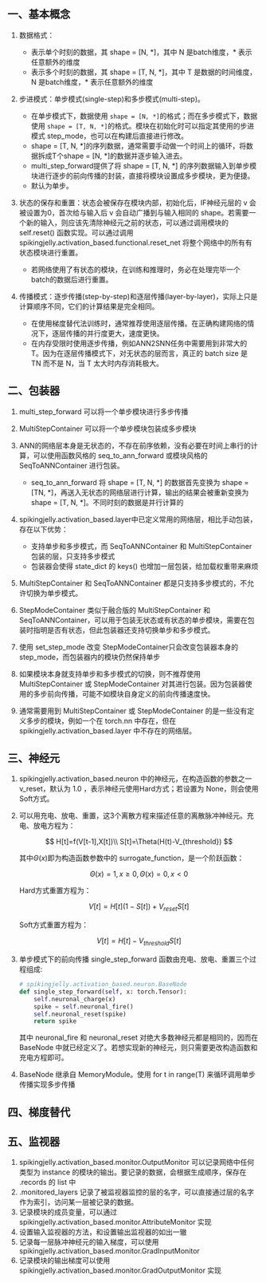 ## 一、基本概念

1. 数据格式：

   - 表示单个时刻的数据，其 shape = [N, \*]，其中 N 是batch维度，\* 表示任意额外的维度
   - 表示多个时刻的数据，其 shape = [T, N, \*]，其中 T 是数据的时间维度， N 是batch维度，\* 表示任意额外的维度
2. 步进模式：单步模式(single-step)和多步模式(multi-step)。

   - 在单步模式下，数据使用 `shape = [N, *]`的格式；而在多步模式下，数据使用 `shape = [T, N, *]`的格式。模块在初始化时可以指定其使用的步进模式 step_mode，也可以在构建后直接进行修改。
   - shape = [T, N, *]的序列数据，通常需要手动做一个时间上的循环，将数据拆成T个shape = [N, *]的数据并逐步输入进去。
   - multi_step_forward提供了将 shape = [T, N, *] 的序列数据输入到单步模块进行逐步的前向传播的封装，直接将模块设置成多步模块，更为便捷。
   - 默认为单步。
3. 状态的保存和重置：状态会被保存在模块内部，初始化后，IF神经元层的 v 会被设置为0，首次给与输入后 v 会自动广播到与输入相同的 shape。若需要一个新的输入，则应该先清除神经元之前的状态，可以通过调用模块的 self.reset() 函数实现。可以通过调用 spikingjelly.activation_based.functional.reset_net 将整个网络中的所有有状态模块进行重置。

   - 若网络使用了有状态的模块，在训练和推理时，务必在处理完毕一个batch的数据后进行重置。
4. 传播模式：逐步传播(step-by-step)和逐层传播(layer-by-layer)，实际上只是计算顺序不同，它们的计算结果是完全相同。

   - 在使用梯度替代法训练时，通常推荐使用逐层传播。在正确构建网络的情况下，逐层传播的并行度更大，速度更快。
   - 在内存受限时使用逐步传播，例如ANN2SNN任务中需要用到非常大的 T。因为在逐层传播模式下，对无状态的层而言，真正的 batch size 是 TN 而不是 N，当 T 太大时内存消耗极大。

## 二、包装器

1. multi_step_forward 可以将一个单步模块进行多步传播
2. MultiStepContainer 可以将一个单步模块包装成多步模块
3. ANN的网络层本身是无状态的，不存在前序依赖，没有必要在时间上串行的计算，可以使用函数风格的 seq_to_ann_forward 或模块风格的 SeqToANNContainer 进行包装。

   - seq_to_ann_forward 将 shape = [T, N, *] 的数据首先变换为 shape = [TN, *]，再送入无状态的网络层进行计算，输出的结果会被重新变换为 shape = [T, N, *]。不同时刻的数据是并行计算的
4. spikingjelly.activation_based.layer中已定义常用的网络层，相比手动包装，存在以下优势：

   - 支持单步和多步模式，而 SeqToANNContainer 和 MultiStepContainer 包装的层，只支持多步模式
   - 包装器会使得 state_dict 的 keys() 也增加一层包装，给加载权重带来麻烦
5. MultiStepContainer 和 SeqToANNContainer 都是只支持多步模式的，不允许切换为单步模式。
6. StepModeContainer 类似于融合版的 MultiStepContainer 和 SeqToANNContainer，可以用于包装无状态或有状态的单步模块，需要在包装时指明是否有状态，但此包装器还支持切换单步和多步模式。
7. 使用 set_step_mode 改变 StepModeContainer只会改变包装器本身的 step_mode，而包装器内的模块仍然保持单步
8. 如果模块本身就支持单步和多步模式的切换，则不推荐使用 MultiStepContainer 或 StepModeContainer 对其进行包装。因为包装器使用的多步前向传播，可能不如模块自身定义的前向传播速度快。
9. 通常需要用到 MultiStepContainer 或 StepModeContainer 的是一些没有定义多步的模块，例如一个在 torch.nn 中存在，但在 spikingjelly.activation_based.layer 中不存在的网络层。

## 三、神经元

1. spikingjelly.activation_based.neuron 中的神经元，在构造函数的参数之一 v_reset，默认为 1.0 ，表示神经元使用Hard方式；若设置为 None，则会使用Soft方式。
2. 可以用充电、放电、重置，这3个离散方程来描述任意的离散脉冲神经元。充电、放电方程为：

   $$
   H[t]=f(V[t-1],X[t])\\
   S[t]=\Theta(H(t)-V_{threshold})
   $$

   其中$\Theta(x)$即为构造函数参数中的 surrogate_function，是一个阶跃函数：

   $$
   \Theta(x)=1,x\geq0,\Theta(x)=0,x<0
   $$

   Hard方式重置方程为：

   $$
   V[t]=H[t](1-S[t])+V_{reset}S[t]
   $$

   Soft方式重置方程为：

   $$
   V[t]=H[t]-V_{threshold}S[t]
   $$
3. 单步模式下的前向传播 single_step_forward 函数由充电、放电、重置三个过程组成:

   ```python
   # spikingjelly.activation_based.neuron.BaseNode
   def single_step_forward(self, x: torch.Tensor):
       self.neuronal_charge(x)
       spike = self.neuronal_fire()
       self.neuronal_reset(spike)
       return spike
   ```
   其中 neuronal_fire 和 neuronal_reset 对绝大多数神经元都是相同的，因而在 BaseNode 中就已经定义了。若想实现新的神经元，则只需要更改构造函数和充电方程即可。
4. BaseNode 继承自 MemoryModule。使用 for t in range(T) 来循环调用单步传播实现多步传播

## 四、梯度替代

## 五、监视器
1. spikingjelly.activation_based.monitor.OutputMonitor 可以记录网络中任何类型为 instance 的模块的输出。要记录的数据，会根据生成顺序，保存在 .records 的 list 中
2. .monitored_layers 记录了被监视器监控的层的名字，可以直接通过层的名字作为索引，访问某一层被记录的数据。
3. 记录模块的成员变量，可以通过 spikingjelly.activation_based.monitor.AttributeMonitor 实现
4. 设置输入监视器的方法，和设置输出监视器的如出一辙
5. 记录每一层脉冲神经元的输入梯度，可以使用 spikingjelly.activation_based.monitor.GradInputMonitor
6. 记录模块的输出梯度可以使用 spikingjelly.activation_based.monitor.GradOutputMonitor 实现
